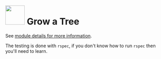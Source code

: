 # <img src="https://cloud.githubusercontent.com/assets/7833470/10899314/63829980-8188-11e5-8cdd-4ded5bcb6e36.png" height="60"> Grow a Tree

See <a href="https://github.com/sf-wdi-24/modules/tree/master/week-07-rails-continued/day-02/drill" target="_blank">module details for more information</a>.

The testing is done with `rspec`, if you don't know how to run `rspec` then you'll need to learn.
